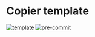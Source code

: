 # Copier template

[![template](https://img.shields.io/badge/template-calliecameron%2Fcopier--template-brightgreen)](https://github.com/calliecameron/copier-template)
[![pre-commit](https://img.shields.io/badge/pre--commit-enabled-brightgreen?logo=pre-commit)](https://github.com/pre-commit/pre-commit)

